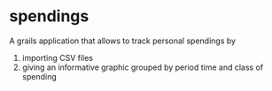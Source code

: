 spendings
=========

A grails application that allows to track personal spendings by 

1. importing CSV files
2. giving an informative graphic grouped by period time and class of spending
